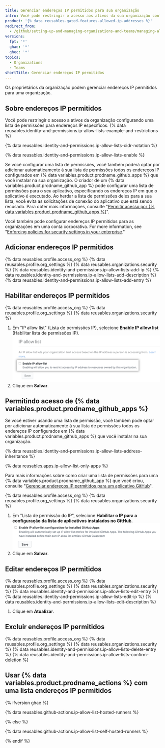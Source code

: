 ```yaml
---
title: Gerenciar endereços IP permitidos para sua organização
intro: Você pode restringir o acesso aos ativos da sua organização configurando uma lista de endereços IP autorizados a se conectar.
product: '{% data reusables.gated-features.allowed-ip-addresses %}'
redirect_from:
  - /github/setting-up-and-managing-organizations-and-teams/managing-allowed-ip-addresses-for-your-organization
versions:
  fpt: '*'
  ghae: '*'
  ghec: '*'
topics:
  - Organizations
  - Teams
shortTitle: Gerenciar endereços IP permitidos
---
```


Os proprietários da organização podem gerenciar endereços IP permitidos para uma organização.

## Sobre endereços IP permitidos

Você pode restringir o acesso a ativos da organização configurando uma lista de permissões para endereços IP específicos. {% data reusables.identity-and-permissions.ip-allow-lists-example-and-restrictions %}

{% data reusables.identity-and-permissions.ip-allow-lists-cidr-notation %}

{% data reusables.identity-and-permissions.ip-allow-lists-enable %}

Se você configurar uma lista de permissões, você também poderá optar por adicionar automaticamente à sua lista de permissões todos os endereços IP configurados em {% data variables.product.prodname_github_apps %} que você instalar na sua organização. O criador de um {% data variables.product.prodname_github_app %} pode configurar uma lista de permissões para o seu aplicativo, especificando os endereços IP em que o aplicativo é executado. Ao herdar a lista de permissões deles para a sua lista, você evita as solicitações de conexão do aplicativo que está sendo recusado. Para obter mais informações, consulte "[Permitir acesso por {% data variables.product.prodname_github_apps %}](#allowing-access-by-github-apps)".

Você também pode configurar endereços IP permitidos para as organizações em uma conta corporativa. For more information, see "[Enforcing policies for security settings in your enterprise](/admin/policies/enforcing-policies-for-your-enterprise/enforcing-policies-for-security-settings-in-your-enterprise)."

## Adicionar endereços IP permitidos

{% data reusables.profile.access_org %}
{% data reusables.profile.org_settings %}
{% data reusables.organizations.security %}
{% data reusables.identity-and-permissions.ip-allow-lists-add-ip %}
{% data reusables.identity-and-permissions.ip-allow-lists-add-description %}
{% data reusables.identity-and-permissions.ip-allow-lists-add-entry %}

## Habilitar endereços IP permitidos

{% data reusables.profile.access_org %}
{% data reusables.profile.org_settings %}
{% data reusables.organizations.security %}
1. Em "IP allow list" (Lista de permissões IP), selecione **Enable IP allow list** (Habilitar lista de permissões IP). ![Caixa de seleção para permitir endereços IP](/assets/images/help/security/enable-ip-allowlist-organization-checkbox.png)
1. Clique em **Salvar**.

## Permitindo acesso de {% data variables.product.prodname_github_apps %}

Se você estiver usando uma lista de permissão, você também pode optar por adicionar automaticamente à sua lista de permissões todos os endereços IP configurados em {% data variables.product.prodname_github_apps %} que você instalar na sua organização.

{% data reusables.identity-and-permissions.ip-allow-lists-address-inheritance %}

{% data reusables.apps.ip-allow-list-only-apps %}

Para mais informações sobre como criar uma lista de permissões para uma {% data variables.product.prodname_github_app %} que você criou, consulte "[Gerenciar endereços IP permitidos para um aplicativo GitHub](/developers/apps/building-github-apps/managing-allowed-ip-addresses-for-a-github-app)".

{% data reusables.profile.access_org %}
{% data reusables.profile.org_settings %}
{% data reusables.organizations.security %}
1. Em "Lista de permissão do IP", selecione **Habilitar o IP para a configuração da lista de aplicativos instalados no GitHub**. ![Caixa de seleção para permitir endereços IP do aplicativo GitHub](/assets/images/help/security/enable-ip-allowlist-githubapps-checkbox.png)
1. Clique em **Salvar**.

## Editar endereços IP permitidos

{% data reusables.profile.access_org %}
{% data reusables.profile.org_settings %}
{% data reusables.organizations.security %}
{% data reusables.identity-and-permissions.ip-allow-lists-edit-entry %}
{% data reusables.identity-and-permissions.ip-allow-lists-edit-ip %}
{% data reusables.identity-and-permissions.ip-allow-lists-edit-description %}
1. Clique em **Atualizar**.

## Excluir endereços IP permitidos

{% data reusables.profile.access_org %}
{% data reusables.profile.org_settings %}
{% data reusables.organizations.security %}
{% data reusables.identity-and-permissions.ip-allow-lists-delete-entry %}
{% data reusables.identity-and-permissions.ip-allow-lists-confirm-deletion %}

## Usar {% data variables.product.prodname_actions %} com uma lista endereços IP permitidos

{% ifversion ghae %}

{% data reusables.github-actions.ip-allow-list-hosted-runners %}

{% else %}

{% data reusables.github-actions.ip-allow-list-self-hosted-runners %}

{% endif %}
